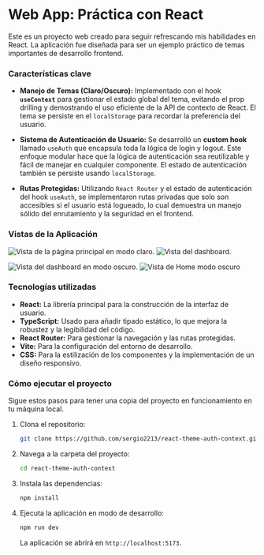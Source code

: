 # Web App: Práctica con React

Este es un proyecto web creado para seguir refrescando mis habilidades en React. La aplicación fue diseñada para ser un ejemplo práctico de temas importantes de desarrollo frontend.

### Características clave

- **Manejo de Temas (Claro/Oscuro):** Implementado con el hook **`useContext`** para gestionar el estado global del tema, evitando el prop drilling y demostrando el uso eficiente de la API de contexto de React. El tema se persiste en el `localStorage` para recordar la preferencia del usuario.

- **Sistema de Autenticación de Usuario:** Se desarrolló un **custom hook** llamado `useAuth` que encapsula toda la lógica de login y logout. Este enfoque modular hace que la lógica de autenticación sea reutilizable y fácil de manejar en cualquier componente. El estado de autenticación también se persiste usando `localStorage`.

- **Rutas Protegidas:** Utilizando `React Router` y el estado de autenticación del hook `useAuth`, se implementaron rutas privadas que solo son accesibles si el usuario está logueado, lo cual demuestra un manejo sólido del enrutamiento y la seguridad en el frontend.

### Vistas de la Aplicación

![Vista de la página principal en modo claro.](./src/assets/login_claro.png)
![Vista del dashboard.](./src/assets/dashboard_claro.png)

![Vista del dashboard en modo oscuro.](./src/assets/dashboard_oscuro.png)
![Vista de Home modo oscuro](./src/assets/home_oscuro.png)

### Tecnologías utilizadas

- **React:** La librería principal para la construcción de la interfaz de usuario.
- **TypeScript:** Usado para añadir tipado estático, lo que mejora la robustez y la legibilidad del código.
- **React Router:** Para gestionar la navegación y las rutas protegidas.
- **Vite:** Para la configuración del entorno de desarrollo.
- **CSS:** Para la estilización de los componentes y la implementación de un diseño responsivo.

### Cómo ejecutar el proyecto

Sigue estos pasos para tener una copia del proyecto en funcionamiento en tu máquina local.

1.  Clona el repositorio:
    ```bash
    git clone https://github.com/sergio2213/react-theme-auth-context.git
    ```
2.  Navega a la carpeta del proyecto:
    ```bash
    cd react-theme-auth-context
    ```
3.  Instala las dependencias:
    ```bash
    npm install
    ```
4.  Ejecuta la aplicación en modo de desarrollo:
    ```bash
    npm run dev
    ```
    La aplicación se abrirá en `http://localhost:5173`.
